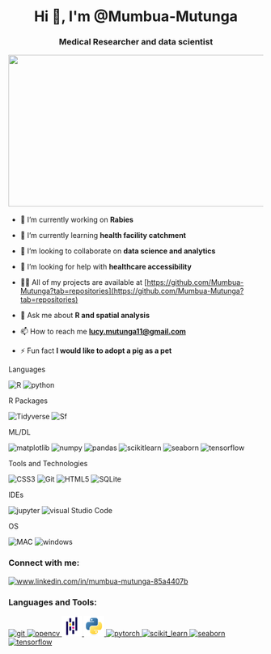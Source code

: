 <h1 align="center">Hi 👋, I'm @Mumbua-Mutunga</h1>
<h3 align="center">Medical Researcher and data scientist</h3>

<div align = "center">
  <img src = "https://media.giphy.com/media/26BGJ6bWN8C950AnK/giphy.gif" width = "600", height= "300"/>
</div>

- 🔭 I’m currently working on **Rabies**

- 🌱 I’m currently learning **health facility catchment**

- 👯 I’m looking to collaborate on **data science and analytics**

- 🤝 I’m looking for help with **healthcare accessibility**

- 👨‍💻 All of my projects are available at [https://github.com/Mumbua-Mutunga?tab=repositories](https://github.com/Mumbua-Mutunga?tab=repositories)

- 💬 Ask me about **R and spatial analysis**

- 📫 How to reach me **lucy.mutunga11@gmail.com**

- ⚡ Fun fact **I would like to adopt a pig as a pet**

Languages

![R](https://img.shields.io/badge/R-276DC3?style=for-the-badge&logo=r&logoColor=white)
![python](https://img.shields.io/badge/Python-FFD43B?style=for-the-badge&logo=python&logoColor=red)

R Packages

![Tidyverse](https://img.shields.io/badge/Tidyverse-5B9BD5?style=for-the-badge&logo=tidyverse&logoColor=white)
![Sf](https://img.shields.io/badge/Sf-5B9BD5?style=for-the-badge&logo=Sf&logoColor=white)

ML/DL

![matplotlib](https://img.shields.io/badge/Matplotlib-007ACC?style=for-the-badge&logo=matplotlib&logoColor=white)
![numpy](https://img.shields.io/badge/Numpy-777BB4?style=for-the-badge&logo=numpy&logoColor=white)
![pandas](https://img.shields.io/badge/Pandas-2C2D72?style=for-the-badge&logo=pandas&logoColor=white)
![scikitlearn](https://img.shields.io/badge/scikit_learn-F7931E?style=for-the-badge&logo=scikit-learn&logoColor=white)
![seaborn](https://img.shields.io/badge/Seaborn-3776AB?style=for-the-badge&logo=seaborn&logoColor=white)
![tensorflow](https://img.shields.io/badge/tensorflow-FF6F00?style=for-the-badge&logo=tensorflow&logoColor=blue)


Tools and Technologies 

![CSS3](https://img.shields.io/badge/CSS3-1572B6?style=for-the-badge&logo=css3&logoColor=white)
![Git](https://img.shields.io/badge/Git-F05032?style=for-the-badge&logo=git&logoColor=white)
![HTML5](https://img.shields.io/badge/HTML5-E34F26?style=for-the-badge&logo=html5&logoColor=white)
![SQLite](https://img.shields.io/badge/SQLite-003B57?style=for-the-badge&logo=sqlite&logoColor=white)


IDEs

![jupyter](https://img.shields.io/badge/Jupyter-orange?style=for-the-badge&logo=jupyter&logoColor=white)
![visual Studio Code](https://img.shields.io/badge/Visual%20Studio%20Code-blue?style=for-the-badge&logo=visual-studio-code)

OS 

![MAC](https://img.shields.io/badge/mac%20os-000000?style=for-the-badge&logo=apple&logoColor=white)
![windows](https://img.shields.io/badge/Windows-0078D6?style=for-the-badge&logo=windows&logoColor=white)

<h3 align="left">Connect with me:</h3>
<p align="left">
<a href="https://linkedin.com/in/www.linkedin.com/in/mumbua-mutunga-85a4407b" target="blank"><img align="center" src="https://raw.githubusercontent.com/rahuldkjain/github-profile-readme-generator/master/src/images/icons/Social/linked-in-alt.svg" alt="www.linkedin.com/in/mumbua-mutunga-85a4407b" height="30" width="40" /></a>
</p>

<h3 align="left">Languages and Tools:</h3>
<p align="left"> <a href="https://git-scm.com/" target="_blank" rel="noreferrer"> <img src="https://www.vectorlogo.zone/logos/git-scm/git-scm-icon.svg" alt="git" width="40" height="40"/> </a> <a href="https://opencv.org/" target="_blank" rel="noreferrer"> <img src="https://www.vectorlogo.zone/logos/opencv/opencv-icon.svg" alt="opencv" width="40" height="40"/> </a> <a href="https://pandas.pydata.org/" target="_blank" rel="noreferrer"> <img src="https://raw.githubusercontent.com/devicons/devicon/2ae2a900d2f041da66e950e4d48052658d850630/icons/pandas/pandas-original.svg" alt="pandas" width="40" height="40"/> </a> <a href="https://www.python.org" target="_blank" rel="noreferrer"> <img src="https://raw.githubusercontent.com/devicons/devicon/master/icons/python/python-original.svg" alt="python" width="40" height="40"/> </a> <a href="https://pytorch.org/" target="_blank" rel="noreferrer"> <img src="https://www.vectorlogo.zone/logos/pytorch/pytorch-icon.svg" alt="pytorch" width="40" height="40"/> </a> <a href="https://scikit-learn.org/" target="_blank" rel="noreferrer"> <img src="https://upload.wikimedia.org/wikipedia/commons/0/05/Scikit_learn_logo_small.svg" alt="scikit_learn" width="40" height="40"/> </a> <a href="https://seaborn.pydata.org/" target="_blank" rel="noreferrer"> <img src="https://seaborn.pydata.org/_images/logo-mark-lightbg.svg" alt="seaborn" width="40" height="40"/> </a> <a href="https://www.tensorflow.org" target="_blank" rel="noreferrer"> <img src="https://www.vectorlogo.zone/logos/tensorflow/tensorflow-icon.svg" alt="tensorflow" width="40" height="40"/> </a> </p>
